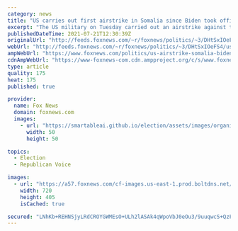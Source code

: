 ```yaml
---
category: news
title: "US carries out first airstrike in Somalia since Biden took office"
excerpt: "The US military on Tuesday carried out an airstrike against terrorist militants in Somalia — the first such strike in the country since President Joe Biden took office in January."
publishedDateTime: 2021-07-21T12:30:39Z
originalUrl: "http://feeds.foxnews.com/~r/foxnews/politics/~3/DHtSxIOeFS4/us-airstrike-somalia-biden"
webUrl: "http://feeds.foxnews.com/~r/foxnews/politics/~3/DHtSxIOeFS4/us-airstrike-somalia-biden"
ampWebUrl: "https://www.foxnews.com/politics/us-airstrike-somalia-biden.amp"
cdnAmpWebUrl: "https://www-foxnews-com.cdn.ampproject.org/c/s/www.foxnews.com/politics/us-airstrike-somalia-biden.amp"
type: article
quality: 175
heat: 175
published: true

provider:
  name: Fox News
  domain: foxnews.com
  images:
    - url: "https://smartableai.github.io/election/assets/images/organizations/foxnews.com-50x50.jpg"
      width: 50
      height: 50

topics:
  - Election
  - Republican Voice

images:
  - url: "https://a57.foxnews.com/cf-images.us-east-1.prod.boltdns.net/v1/static/694940094001/50365776-1e0a-48b5-8b7c-2871dc3abbd0/e377cb70-da93-4996-bcf8-351906659466/1280x720/match/720/405/image.jpg?ve=1&tl=1"
    width: 720
    height: 405
    isCached: true

secured: "LNhKb+REHNSjyLRdCROYGWMEsO+ULh2lASAk4qWpoVbJ0eOu3/9uuqwcS+QzFcH67qHEAhjSFbmHwQ0HBzeD3sJTAlPGpCuq1gB+/D4HRXUHJ+gL6cI5qM+sg9YpfIQeGmngUQ2TXMcSZM4KzuqdESHCzgWktp1xg6s40uiUBwEYQuKKPOHvtKpGbTf6rlbpFEt6v3SRV7ogaS/VTEUihFNuEvpDVnsJ8XrQPIE0zrnPmoTvFZYwFo+xJq01TSwDgzqs7ww4CKc3UuGhj1jrDMQjQnIno8odHP7nYJFRpu3rhTTfLXJFo6EfDFUFI97LHU1An7oLU1RIT10GphMUSnX65Cz8W97PatYOYG6C+Ic=;PdzLlheZjMeHyQnQ4TQVMQ=="
---
```


